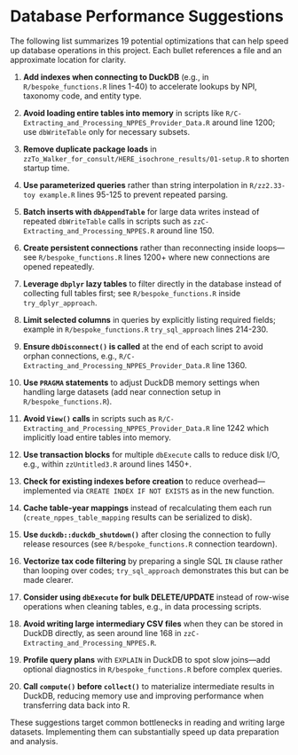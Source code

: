 # Database Performance Suggestions

The following list summarizes 19 potential optimizations that can help speed up database operations in this project. Each bullet references a file and an approximate location for clarity.

1. **Add indexes when connecting to DuckDB** (e.g., in `R/bespoke_functions.R` lines 1-40) to accelerate lookups by NPI, taxonomy code, and entity type.
2. **Avoid loading entire tables into memory** in scripts like `R/C-Extracting_and_Processing_NPPES_Provider_Data.R` around line 1200; use `dbWriteTable` only for necessary subsets.
3. **Remove duplicate package loads** in `zzTo_Walker_for_consult/HERE_isochrone_results/01-setup.R` to shorten startup time.
4. **Use parameterized queries** rather than string interpolation in `R/zz2.33-toy example.R` lines 95-125 to prevent repeated parsing.
5. **Batch inserts with `dbAppendTable`** for large data writes instead of repeated `dbWriteTable` calls in scripts such as `zzC-Extracting_and_Processing_NPPES.R` around line 150.
6. **Create persistent connections** rather than reconnecting inside loops—see `R/bespoke_functions.R` lines 1200+ where new connections are opened repeatedly.
7. **Leverage `dbplyr` lazy tables** to filter directly in the database instead of collecting full tables first; see `R/bespoke_functions.R` inside `try_dplyr_approach`.
8. **Limit selected columns** in queries by explicitly listing required fields; example in `R/bespoke_functions.R` `try_sql_approach` lines 214-230.
9. **Ensure `dbDisconnect()` is called** at the end of each script to avoid orphan connections, e.g., `R/C-Extracting_and_Processing_NPPES_Provider_Data.R` line 1360.
10. **Use `PRAGMA` statements** to adjust DuckDB memory settings when handling large datasets (add near connection setup in `R/bespoke_functions.R`).
11. **Avoid `View()` calls** in scripts such as `R/C-Extracting_and_Processing_NPPES_Provider_Data.R` line 1242 which implicitly load entire tables into memory.
12. **Use transaction blocks** for multiple `dbExecute` calls to reduce disk I/O, e.g., within `zzUntitled3.R` around lines 1450+.
13. **Check for existing indexes before creation** to reduce overhead—implemented via `CREATE INDEX IF NOT EXISTS` as in the new function.
14. **Cache table-year mappings** instead of recalculating them each run (`create_nppes_table_mapping` results can be serialized to disk).
15. **Use `duckdb::duckdb_shutdown()`** after closing the connection to fully release resources (see `R/bespoke_functions.R` connection teardown).
16. **Vectorize tax code filtering** by preparing a single SQL `IN` clause rather than looping over codes; `try_sql_approach` demonstrates this but can be made clearer.
17. **Consider using `dbExecute` for bulk DELETE/UPDATE** instead of row-wise operations when cleaning tables, e.g., in data processing scripts.
18. **Avoid writing large intermediary CSV files** when they can be stored in DuckDB directly, as seen around line 168 in `zzC-Extracting_and_Processing_NPPES.R`.
19. **Profile query plans** with `EXPLAIN` in DuckDB to spot slow joins—add optional diagnostics in `R/bespoke_functions.R` before complex queries.

20. **Call `compute()` before `collect()`** to materialize intermediate results in DuckDB, reducing memory use and improving performance when transferring data back into R.

These suggestions target common bottlenecks in reading and writing large datasets. Implementing them can substantially speed up data preparation and analysis.
